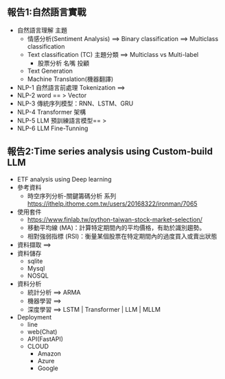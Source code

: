 ## 報告1:自然語言實戰
- 自然語言理解 主題
  - 情感分析(Sentiment Analysis) ==> Binary classification ==> Multiclass classification 
  - Text classification (TC) 主題分類 ==> Multiclass vs Multi-label
    - 股票分析  名嘴  投顧 
  - Text Generation
  - Machine Translation(機器翻譯)
- NLP-1 自然語言前處理 Tokenization ==>
- NLP-2 word == > Vector
- NLP-3 傳統序列模型：RNN、LSTM、GRU
- NLP-4 Transformer 架構
- NLP-5 LLM 預訓練語言模型== >
- NLP-6 LLM Fine-Tunning



## 報告2:Time series analysis using Custom-build LLM
- ETF analysis using Deep learning
- 參考資料
  - 時空序列分析-關鍵籌碼分析 系列 https://ithelp.ithome.com.tw/users/20168322/ironman/7065 
- 使用套件
  - https://www.finlab.tw/python-taiwan-stock-market-selection/
  - 移動平均線 (MA)：計算特定期間內的平均價格，有助於識別趨勢。
  - 相對強弱指標 (RSI)：衡量某個股票在特定期間內的過度買入或賣出狀態 
- 資料擷取 ==>
- 資料儲存
  - sqlite
  - Mysql
  - NOSQL
- 資料分析
  - 統計分析 ==> ARMA
  - 機器學習 ==>
  - 深度學習 ==> LSTM | Transformer | LLM | MLLM
- Deployment
  - line
  - web(Chat)
  - API(FastAPI)
  - CLOUD
    - Amazon
    - Azure
    - Google  
